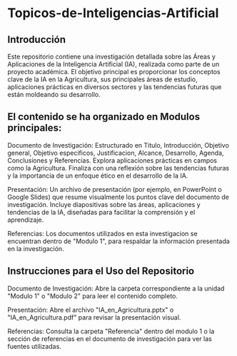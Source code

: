 # Topicos-de-Inteligencias-Artificial
## Introducción

Este repositorio contiene una investigación detallada sobre las Áreas y Aplicaciones de la Inteligencia Artificial (IA), realizada como parte de un proyecto académica. El objetivo principal es proporcionar los conceptos clave de la IA en la Agricultura, sus principales áreas de estudio, aplicaciones prácticas en diversos sectores y las tendencias futuras que están moldeando su desarrollo.

## El contenido se ha organizado en Modulos principales:

Documento de Investigación:
Estructurado en Titulo, Introducción, Objetivo general, Objetivo especificos, Justificacion, Alcance, Desarrollo, Agenda, Conclusiones y Referencias.
Explora aplicaciones prácticas en campos como la Agricultura.
Finaliza con una reflexión sobre las tendencias futuras y la importancia de un enfoque ético en el desarrollo de la IA.

Presentación:
Un archivo de presentación (por ejemplo, en PowerPoint o Google Slides) que resume visualmente los puntos clave del documento de investigación.
Incluye diapositivas sobre las áreas, aplicaciones y tendencias de la IA, diseñadas para facilitar la comprensión y el aprendizaje.

Referencias:
Los documentos utilizados en esta investigacion se encuentran dentro de "Modulo 1", para respaldar la información presentada en la investigación.

## Instrucciones para el Uso del Repositorio

Documento de Investigación:
Abre la carpeta correspondiente a la unidad "Modulo 1" o "Modulo 2" para leer el contenido completo.

Presentación:
Abre el archivo "IA_en_Agricultura.pptx" o "IA_en_Agricultura.pdf" para revisar la presentación visual.

Referencias:
Consulta la carpeta "Referencia" dentro del modulo 1 o la sección de referencias en el documento de investigación para ver las fuentes utilizadas.

